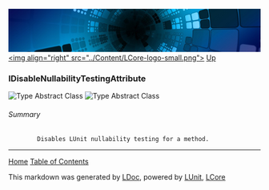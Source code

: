 ![](../Content/LCore-banner-small.png "")
[&lt;img align=&quot;right&quot; src=&quot;../Content/LCore-logo-small.png&quot;&gt;](../../README.md)
[Up](../L.md)

### IDisableNullabilityTestingAttribute
![Type Abstract Class](http://b.repl.ca/v1/Type-Abstract%20Class-lightgrey.png "")
![Type Abstract Class](http://b.repl.ca/v1/Type-Abstract%20Class-lightgrey.png "")

###### Summary

            Disables LUnit nullability testing for a method.
            



---

[Home](../../README.md) [Table of Contents](../../TableOfContents.md)

This markdown was generated by [LDoc](https://github.com/CodeSingularity/LDoc), powered by [LUnit](https://github.com/CodeSingularity/LUnit), [LCore](https://github.com/CodeSingularity/LCore)
